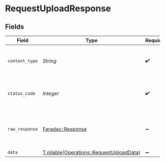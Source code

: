 # RequestUploadResponse


## Fields

| Field                                                                                    | Type                                                                                     | Required                                                                                 | Description                                                                              |
| ---------------------------------------------------------------------------------------- | ---------------------------------------------------------------------------------------- | ---------------------------------------------------------------------------------------- | ---------------------------------------------------------------------------------------- |
| `content_type`                                                                           | *String*                                                                                 | :heavy_check_mark:                                                                       | HTTP response content type for this operation                                            |
| `status_code`                                                                            | *Integer*                                                                                | :heavy_check_mark:                                                                       | HTTP response status code for this operation                                             |
| `raw_response`                                                                           | [Faraday::Response](https://www.rubydoc.info/gems/faraday/Faraday/Response)              | :heavy_minus_sign:                                                                       | Raw HTTP response; suitable for custom response parsing                                  |
| `data`                                                                                   | [T.nilable(Operations::RequestUploadData)](../../models/operations/requestuploaddata.md) | :heavy_minus_sign:                                                                       | Success                                                                                  |